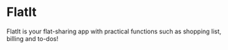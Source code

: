 # FlatIt
FlatIt is your flat-sharing app with practical functions such as shopping list, billing and to-dos!

